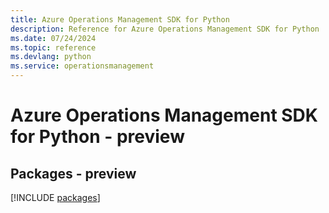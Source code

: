 ```yaml
---
title: Azure Operations Management SDK for Python
description: Reference for Azure Operations Management SDK for Python
ms.date: 07/24/2024
ms.topic: reference
ms.devlang: python
ms.service: operationsmanagement
---
```

# Azure Operations Management SDK for Python - preview
## Packages - preview
[!INCLUDE [packages](operations-management-index.md)]